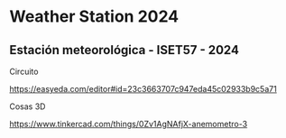 # Weather Station 2024

## Estación meteorológica - ISET57 - 2024

Circuito

https://easyeda.com/editor#id=23c3663707c947eda45c02933b9c5a71

Cosas 3D

https://www.tinkercad.com/things/0Zv1AgNAfjX-anemometro-3

